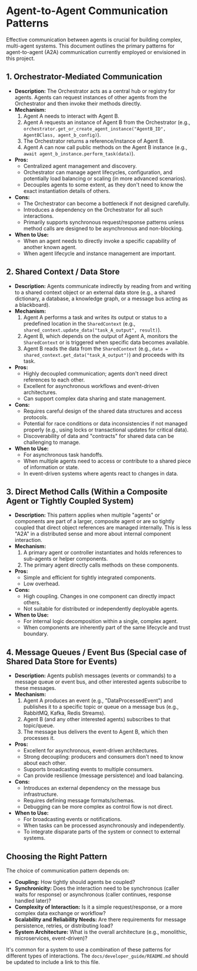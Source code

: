 # Agent-to-Agent Communication Patterns

Effective communication between agents is crucial for building complex, multi-agent systems. This document outlines the primary patterns for agent-to-agent (A2A) communication currently employed or envisioned in this project.

## 1. Orchestrator-Mediated Communication

*   **Description:** The Orchestrator acts as a central hub or registry for agents. Agents can request instances of other agents from the Orchestrator and then invoke their methods directly.
*   **Mechanism:**
    1.  Agent A needs to interact with Agent B.
    2.  Agent A requests an instance of Agent B from the Orchestrator (e.g., `orchestrator.get_or_create_agent_instance("AgentB_ID", AgentBClass, agent_b_config)`).
    3.  The Orchestrator returns a reference/instance of Agent B.
    4.  Agent A can now call public methods on the Agent B instance (e.g., `await agent_b_instance.perform_task(data)`).
*   **Pros:**
    *   Centralized agent management and discovery.
    *   Orchestrator can manage agent lifecycles, configuration, and potentially load balancing or scaling (in more advanced scenarios).
    *   Decouples agents to some extent, as they don't need to know the exact instantiation details of others.
*   **Cons:**
    *   The Orchestrator can become a bottleneck if not designed carefully.
    *   Introduces a dependency on the Orchestrator for all such interactions.
    *   Primarily supports synchronous request/response patterns unless method calls are designed to be asynchronous and non-blocking.
*   **When to Use:**
    *   When an agent needs to directly invoke a specific capability of another known agent.
    *   When agent lifecycle and instance management are important.

## 2. Shared Context / Data Store

*   **Description:** Agents communicate indirectly by reading from and writing to a shared context object or an external data store (e.g., a shared dictionary, a database, a knowledge graph, or a message bus acting as a blackboard).
*   **Mechanism:**
    1.  Agent A performs a task and writes its output or status to a predefined location in the `SharedContext` (e.g., `shared_context.update_data("task_A_output", result)`).
    2.  Agent B, which depends on the output of Agent A, monitors the `SharedContext` or is triggered when specific data becomes available.
    3.  Agent B reads the data from the `SharedContext` (e.g., `data = shared_context.get_data("task_A_output")`) and proceeds with its task.
*   **Pros:**
    *   Highly decoupled communication; agents don't need direct references to each other.
    *   Excellent for asynchronous workflows and event-driven architectures.
    *   Can support complex data sharing and state management.
*   **Cons:**
    *   Requires careful design of the shared data structures and access protocols.
    *   Potential for race conditions or data inconsistencies if not managed properly (e.g., using locks or transactional updates for critical data).
    *   Discoverability of data and "contracts" for shared data can be challenging to manage.
*   **When to Use:**
    *   For asynchronous task handoffs.
    *   When multiple agents need to access or contribute to a shared piece of information or state.
    *   In event-driven systems where agents react to changes in data.

## 3. Direct Method Calls (Within a Composite Agent or Tightly Coupled System)

*   **Description:** This pattern applies when multiple "agents" or components are part of a larger, composite agent or are so tightly coupled that direct object references are managed internally. This is less "A2A" in a distributed sense and more about internal component interaction.
*   **Mechanism:**
    1.  A primary agent or controller instantiates and holds references to sub-agents or helper components.
    2.  The primary agent directly calls methods on these components.
*   **Pros:**
    *   Simple and efficient for tightly integrated components.
    *   Low overhead.
*   **Cons:**
    *   High coupling. Changes in one component can directly impact others.
    *   Not suitable for distributed or independently deployable agents.
*   **When to Use:**
    *   For internal logic decomposition within a single, complex agent.
    *   When components are inherently part of the same lifecycle and trust boundary.

## 4. Message Queues / Event Bus (Special case of Shared Data Store for Events)

*   **Description:** Agents publish messages (events or commands) to a message queue or event bus, and other interested agents subscribe to these messages.
*   **Mechanism:**
    1.  Agent A produces an event (e.g., "DataProcessedEvent") and publishes it to a specific topic or queue on a message bus (e.g., RabbitMQ, Kafka, Redis Streams).
    2.  Agent B (and any other interested agents) subscribes to that topic/queue.
    3.  The message bus delivers the event to Agent B, which then processes it.
*   **Pros:**
    *   Excellent for asynchronous, event-driven architectures.
    *   Strong decoupling: producers and consumers don't need to know about each other.
    *   Supports broadcasting events to multiple consumers.
    *   Can provide resilience (message persistence) and load balancing.
*   **Cons:**
    *   Introduces an external dependency on the message bus infrastructure.
    *   Requires defining message formats/schemas.
    *   Debugging can be more complex as control flow is not direct.
*   **When to Use:**
    *   For broadcasting events or notifications.
    *   When tasks can be processed asynchronously and independently.
    *   To integrate disparate parts of the system or connect to external systems.

## Choosing the Right Pattern

The choice of communication pattern depends on:

*   **Coupling:** How tightly should agents be coupled?
*   **Synchronicity:** Does the interaction need to be synchronous (caller waits for response) or asynchronous (caller continues, response handled later)?
*   **Complexity of Interaction:** Is it a simple request/response, or a more complex data exchange or workflow?
*   **Scalability and Reliability Needs:** Are there requirements for message persistence, retries, or distributing load?
*   **System Architecture:** What is the overall architecture (e.g., monolithic, microservices, event-driven)?

It's common for a system to use a combination of these patterns for different types of interactions. The `docs/developer_guide/README.md` should be updated to include a link to this file.
```
